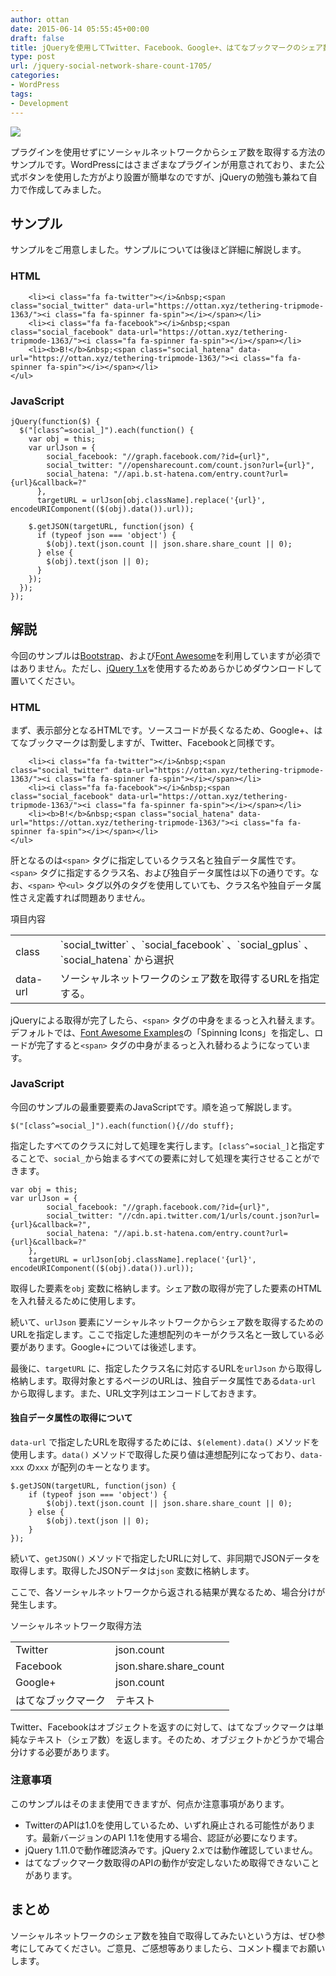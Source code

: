 ```yaml
---
author: ottan
date: 2015-06-14 05:55:45+00:00
draft: false
title: jQueryを使用してTwitter、Facebook、Google+、はてなブックマークのシェア数を非同期で取得する方法のまとめ
type: post
url: /jquery-social-network-share-count-1705/
categories:
- WordPress
tags:
- Development
---
```


![](/images/2015/06/150614-557d1764949ee.jpg)






プラグインを使用せずにソーシャルネットワークからシェア数を取得する方法のサンプルです。WordPressにはさまざまなプラグインが用意されており、また公式ボタンを使用した方がより設置が簡単なのですが、jQueryの勉強も兼ねて自力で作成してみました。





## サンプル





サンプルをご用意しました。サンプルについては後ほど詳細に解説します。





### HTML




    
    
        <li><i class="fa fa-twitter"></i>&nbsp;<span class="social_twitter" data-url="https://ottan.xyz/tethering-tripmode-1363/"><i class="fa fa-spinner fa-spin"></i></span></li>
        <li><i class="fa fa-facebook"></i>&nbsp;<span class="social_facebook" data-url="https://ottan.xyz/tethering-tripmode-1363/"><i class="fa fa-spinner fa-spin"></i></span></li>
        <li><b>B!</b>&nbsp;<span class="social_hatena" data-url="https://ottan.xyz/tethering-tripmode-1363/"><i class="fa fa-spinner fa-spin"></i></span></li>
    </ul>





### JavaScript




    
    jQuery(function($) {
      $("[class^=social_]").each(function() {
        var obj = this;
        var urlJson = {
            social_facebook: "//graph.facebook.com/?id={url}",
            social_twitter: "//opensharecount.com/count.json?url={url}",
            social_hatena: "//api.b.st-hatena.com/entry.count?url={url}&callback=?"
          },
          targetURL = urlJson[obj.className].replace('{url}', encodeURIComponent(($(obj).data()).url));
    
        $.getJSON(targetURL, function(json) {
          if (typeof json === 'object') {
            $(obj).text(json.count || json.share.share_count || 0);
          } else {
            $(obj).text(json || 0);
          }
        });
      });
    });





## 解説





今回のサンプルは[Bootstrap](http://getbootstrap.com/)、および[Font Awesome](http://fortawesome.github.io/Font-Awesome/)を利用していますが必須ではありません。ただし、[jQuery 1.x](http://jquery.com/)を使用するためあらかじめダウンロードして置いてください。





### HTML





まず、表示部分となるHTMLです。ソースコードが長くなるため、Google+、はてなブックマークは割愛しますが、Twitter、Facebookと同様です。




    
    
        <li><i class="fa fa-twitter"></i>&nbsp;<span class="social_twitter" data-url="https://ottan.xyz/tethering-tripmode-1363/"><i class="fa fa-spinner fa-spin"></i></span></li>
        <li><i class="fa fa-facebook"></i>&nbsp;<span class="social_facebook" data-url="https://ottan.xyz/tethering-tripmode-1363/"><i class="fa fa-spinner fa-spin"></i></span></li>
        <li><b>B!</b>&nbsp;<span class="social_hatena" data-url="https://ottan.xyz/tethering-tripmode-1363/"><i class="fa fa-spinner fa-spin"></i></span></li>
    </ul>





肝となるのは`<span>` タグに指定しているクラス名と独自データ属性です。`<span>` タグに指定するクラス名、および独自データ属性は以下の通りです。なお、`<span>` や`<ul>` タグ以外のタグを使用していても、クラス名や独自データ属性さえ定義すれば問題ありません。






<table >
<tr >項目内容</tr>
<tr >
<td >class
</td>
<td >`social_twitter` 、`social_facebook` 、`social_gplus` 、`social_hatena` から選択
</td></tr>
<tr >
<td >data-url
</td>
<td >ソーシャルネットワークのシェア数を取得するURLを指定する。
</td></tr>
</table>






jQueryによる取得が完了したら、`<span>` タグの中身をまるっと入れ替えます。デフォルトでは、[Font Awesome Examples](http://fortawesome.github.io/Font-Awesome/examples/)の「Spinning Icons」を指定し、ロードが完了すると`<span>` タグの中身がまるっと入れ替わるようになっています。





### JavaScript





今回のサンプルの最重要要素のJavaScriptです。順を追って解説します。




    
    $("[class^=social_]").each(function(){//do stuff};





指定したすべてのクラスに対して処理を実行します。`[class^=social_]`と指定することで、`social_`から始まるすべての要素に対して処理を実行させることができます。




    
    var obj = this;
    var urlJson = {
            social_facebook: "//graph.facebook.com/?id={url}",
            social_twitter: "//cdn.api.twitter.com/1/urls/count.json?url={url}&callback=?",
            social_hatena: "//api.b.st-hatena.com/entry.count?url={url}&callback=?"
        },
        targetURL = urlJson[obj.className].replace('{url}', encodeURIComponent(($(obj).data()).url));





取得した要素を`obj` 変数に格納します。シェア数の取得が完了した要素のHTMLを入れ替えるために使用します。





続いて、`urlJson` 要素にソーシャルネットワークからシェア数を取得するためのURLを指定します。ここで指定した連想配列のキーがクラス名と一致している必要があります。Google+については後述します。





最後に、`targetURL` に、指定したクラス名に対応するURLを`urlJson` から取得し格納します。取得対象とするページのURLは、独自データ属性である`data-url` から取得します。また、URL文字列はエンコードしておきます。








#### 独自データ属性の取得について




`data-url` で指定したURLを取得するためには、`$(element).data()` メソッドを使用します。`data()` メソッドで取得した戻り値は連想配列になっており、`data-xxx` の`xxx` が配列のキーとなります。







    
    $.getJSON(targetURL, function(json) {
        if (typeof json === 'object') {
            $(obj).text(json.count || json.share.share_count || 0);
        } else {
            $(obj).text(json || 0);
        }
    });





続いて、`getJSON()` メソッドで指定したURLに対して、非同期でJSONデータを取得します。取得したJSONデータは`json` 変数に格納します。





ここで、各ソーシャルネットワークから返される結果が異なるため、場合分けが発生します。






<table >
<tr >ソーシャルネットワーク取得方法</tr>
<tr >
<td >Twitter
</td>
<td >json.count
</td></tr>
<tr >
<td >Facebook
</td>
<td >json.share.share_count
</td></tr>
<tr >
<td >Google+
</td>
<td >json.count
</td></tr>
<tr >
<td >はてなブックマーク
</td>
<td >テキスト
</td></tr>
</table>






Twitter、Facebookはオブジェクトを返すのに対して、はてなブックマークは単純なテキスト（シェア数）を返します。そのため、オブジェクトかどうかで場合分けする必要があります。





### 注意事項





このサンプルはそのまま使用できますが、何点か注意事項があります。






  * TwitterのAPIは1.0を使用しているため、いずれ廃止される可能性があります。最新バージョンのAPI 1.1を使用する場合、認証が必要になります。
  * jQuery 1.11.0で動作確認済みです。jQuery 2.xでは動作確認していません。
  * はてなブックマーク数取得のAPIの動作が安定しないため取得できないことがあります。




## まとめ





ソーシャルネットワークのシェア数を独自で取得してみたいという方は、ぜひ参考にしてみてください。ご意見、ご感想等ありましたら、コメント欄までお願いします。
